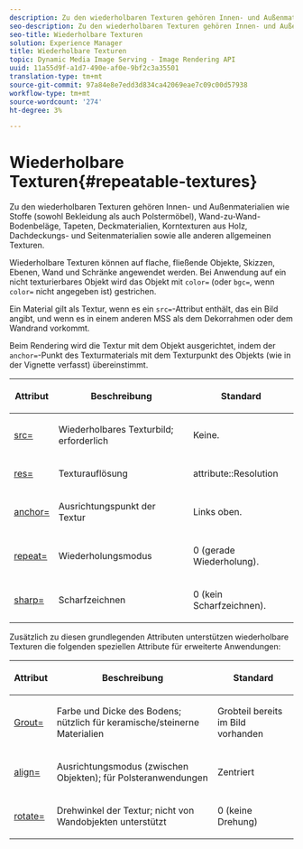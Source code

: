 ```yaml
---
description: Zu den wiederholbaren Texturen gehören Innen- und Außenmaterialien wie Stoffe (sowohl Bekleidung als auch Polstermöbel), Wand-zu-Wand-Bodenbeläge, Tapeten, Deckmaterialien, Korntexturen aus Holz, Dachdeckungs- und Seitenmaterialien sowie alle anderen allgemeinen Texturen.
seo-description: Zu den wiederholbaren Texturen gehören Innen- und Außenmaterialien wie Stoffe (sowohl Bekleidung als auch Polstermöbel), Wand-zu-Wand-Bodenbeläge, Tapeten, Deckmaterialien, Korntexturen aus Holz, Dachdeckungs- und Seitenmaterialien sowie alle anderen allgemeinen Texturen.
seo-title: Wiederholbare Texturen
solution: Experience Manager
title: Wiederholbare Texturen
topic: Dynamic Media Image Serving - Image Rendering API
uuid: 11a55d9f-a1d7-490e-af0e-9bf2c3a35501
translation-type: tm+mt
source-git-commit: 97a84e8e7edd3d834ca42069eae7c09c00d57938
workflow-type: tm+mt
source-wordcount: '274'
ht-degree: 3%

---
```



# Wiederholbare Texturen{#repeatable-textures}

Zu den wiederholbaren Texturen gehören Innen- und Außenmaterialien wie Stoffe (sowohl Bekleidung als auch Polstermöbel), Wand-zu-Wand-Bodenbeläge, Tapeten, Deckmaterialien, Korntexturen aus Holz, Dachdeckungs- und Seitenmaterialien sowie alle anderen allgemeinen Texturen.

Wiederholbare Texturen können auf flache, fließende Objekte, Skizzen, Ebenen, Wand und Schränke angewendet werden. Bei Anwendung auf ein nicht texturierbares Objekt wird das Objekt mit `color=` (oder `bgc=`, wenn `color=` nicht angegeben ist) gestrichen.

Ein Material gilt als Textur, wenn es ein `src=`-Attribut enthält, das ein Bild angibt, und wenn es in einem anderen MSS als dem Dekorrahmen oder dem Wandrand vorkommt.

Beim Rendering wird die Textur mit dem Objekt ausgerichtet, indem der `anchor=`-Punkt des Texturmaterials mit dem Texturpunkt des Objekts (wie in der Vignette verfasst) übereinstimmt.

<table id="table_992A6E93E4274B598A236F8F728F017A"> 
 <thead> 
  <tr> 
   <th colname="col1" class="entry"> <p>Attribut </p> </th> 
   <th colname="col2" class="entry"> <p>Beschreibung </p> </th> 
   <th colname="col3" class="entry"> <p>Standard </p> </th> 
  </tr> 
 </thead>
 <tbody> 
  <tr> 
   <td colname="col1"> <p> <a href="../../../../../../ir-api/http-protocol/image-rendering-api-ref/c-ir-http-protocol-ref/c-ir-http-protocol-command-reference/r-ir-src.md#reference-62c98abad22149d68d405ed6aaff8272" type="reference" format="dita" scope="local"> <span class="codeph"> src=  </span> </a> </p> </td> 
   <td colname="col2"> <p>Wiederholbares Texturbild; erforderlich </p> </td> 
   <td colname="col3"> <p>Keine. </p> </td> 
  </tr> 
  <tr> 
   <td colname="col1"> <p> <a href="../../../../../../ir-api/http-protocol/image-rendering-api-ref/c-ir-http-protocol-ref/c-ir-http-protocol-command-reference/r-ir-res.md#reference-0ad9de8887144c83a6db97b4994f7c04" type="reference" format="dita" scope="local"> <span class="codeph"> res=  </span> </a> </p> </td> 
   <td colname="col2"> <p>Texturauflösung </p> </td> 
   <td colname="col3"> <span class="codeph"> attribute::Resolution  </span> </td> 
  </tr> 
  <tr> 
   <td colname="col1"> <p> <a href="../../../../../../ir-api/http-protocol/image-rendering-api-ref/c-ir-http-protocol-ref/c-ir-http-protocol-command-reference/r-ir-http-anchor.md#reference-d53923d785c9442997dc7f2199524c26" type="reference" format="dita" scope="local"> <span class="codeph"> anchor=  </span> </a> </p> </td> 
   <td colname="col2"> <p>Ausrichtungspunkt der Textur </p> </td> 
   <td colname="col3"> <p>Links oben. </p> </td> 
  </tr> 
  <tr> 
   <td colname="col1"> <p> <a href="../../../../../../ir-api/http-protocol/image-rendering-api-ref/c-ir-http-protocol-ref/c-ir-http-protocol-command-reference/r-ir-http-repeat.md#reference-37749da8233f42599ecf4731055fb7d8" type="reference" format="dita" scope="local"> <span class="codeph"> repeat=  </span> </a> </p> </td> 
   <td colname="col2"> <p>Wiederholungsmodus </p> </td> 
   <td colname="col3"> <p>0 (gerade Wiederholung). </p> </td> 
  </tr> 
  <tr> 
   <td colname="col1"> <p> <a href="../../../../../../ir-api/http-protocol/image-rendering-api-ref/c-ir-http-protocol-ref/c-ir-http-protocol-command-reference/r-ir-http-sharp.md#reference-acdd87f6b5de4e3a85e5d3c03022a35a" type="reference" format="dita" scope="local"> <span class="codeph"> sharp=  </span> </a> </p> </td> 
   <td colname="col2"> <p>Scharfzeichnen </p> </td> 
   <td colname="col3"> <p>0 (kein Scharfzeichnen). </p> </td> 
  </tr> 
 </tbody> 
</table>

Zusätzlich zu diesen grundlegenden Attributen unterstützen wiederholbare Texturen die folgenden speziellen Attribute für erweiterte Anwendungen:

<table id="table_A97365804CB143DEB31F26A65DA3CE04"> 
 <thead> 
  <tr> 
   <th colname="col1" class="entry"> <p>Attribut </p> </th> 
   <th colname="col2" class="entry"> <p>Beschreibung </p> </th> 
   <th colname="col3" class="entry"> <p>Standard </p> </th> 
  </tr> 
 </thead>
 <tbody> 
  <tr> 
   <td colname="col1"> <p> <a href="../../../../../../ir-api/http-protocol/image-rendering-api-ref/c-ir-http-protocol-ref/c-ir-http-protocol-command-reference/r-ir-grout.md#reference-73651cbbbc344adba2626ef950d3672a" type="reference" format="dita" scope="local"> <span class="codeph"> Grout=  </span> </a> </p> </td> 
   <td colname="col2"> <p>Farbe und Dicke des Bodens; nützlich für keramische/steinerne Materialien </p> </td> 
   <td colname="col3"> <p>Grobteil bereits im Bild vorhanden </p> </td> 
  </tr> 
  <tr> 
   <td colname="col1"> <p> <a href="../../../../../../ir-api/http-protocol/image-rendering-api-ref/c-ir-http-protocol-ref/c-ir-http-protocol-command-reference/r-ir-align.md#reference-4d63baa522ce42f9b15167ba34c5c6a7" type="reference" format="dita" scope="local"> <span class="codeph"> align=  </span> </a> </p> </td> 
   <td colname="col2"> <p>Ausrichtungsmodus (zwischen Objekten); für Polsteranwendungen </p> </td> 
   <td colname="col3"> <p>Zentriert </p> </td> 
  </tr> 
  <tr> 
   <td colname="col1"> <p> <a href="../../../../../../ir-api/http-protocol/image-rendering-api-ref/c-ir-http-protocol-ref/c-ir-http-protocol-command-reference/r-ir-rotate.md#reference-3745d74a913e4065b7ac009fb4fd9e3c" type="reference" format="dita" scope="local"> <span class="codeph"> rotate= </span> </a> </p> </td> 
   <td colname="col2"> <p>Drehwinkel der Textur; nicht von Wandobjekten unterstützt </p> </td> 
   <td colname="col3"> <p>0 (keine Drehung) </p> </td> 
  </tr> 
 </tbody> 
</table>

